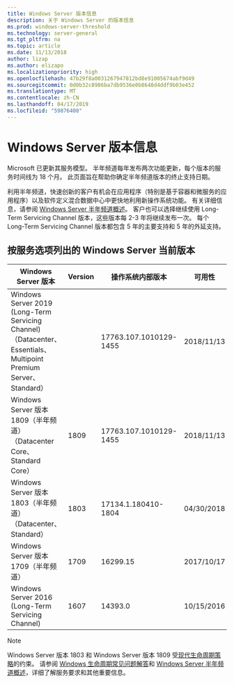 ```yaml
---
title: Windows Server 版本信息
description: 关于 Windows Server 的版本信息
ms.prod: windows-server-threshold
ms.technology: server-general
ms.tgt_pltfrm: na
ms.topic: article
ms.date: 11/13/2018
author: lizap
ms.author: elizapo
ms.localizationpriority: high
ms.openlocfilehash: 47b29f8a0031267947812bd8e91005674abf9d49
ms.sourcegitcommit: 0d0b32c8986ba7db9536e0b8648d4ddf9b03e452
ms.translationtype: MT
ms.contentlocale: zh-CN
ms.lasthandoff: 04/17/2019
ms.locfileid: "59876408"
---
```

# <a name="windows-server-release-information"></a>Windows Server 版本信息

Microsoft 已更新其服务模型。 半年频道每年发布两次功能更新，每个版本的服务时间线为 18 个月。 此页面旨在帮助你确定半年频道版本的终止支持日期。

利用半年频道，快速创新的客户有机会在应用程序（特别是基于容器和微服务的应用程序）以及软件定义混合数据中心中更快地利用新操作系统功能。 有关详细信息，请参阅 [Windows Server 半年频道概述](semi-annual-channel-overview.md)。 客户也可以选择继续使用 Long-Term Servicing Channel 版本，这些版本每 2-3 年将继续发布一次。 每个 Long-Term Servicing Channel 版本都包含 5 年的主要支持和 5 年的外延支持。


## <a name="windows-server-current-versions-by-servicing-option"></a>按服务选项列出的 Windows Server 当前版本

| Windows Server 版本 | Version | 操作系统内部版本 | 可用性 |主要支持结束日期|外延支持结束日期|
|----------------|---------|----------|----------|---------|----------|
|Windows Server 2019 (Long-Term Servicing Channel)（Datacenter、Essentials、Multipoint Premium Server、 Standard）||17763.107.1010129-1455|2018/11/13|2024/01/09|2029/01/09|
|Windows Server 版本 1809（半年频道）（Datacenter Core、Standard Core）|1809|17763.107.1010129-1455|2018/11/13|2020/5/11|查看说明|
| Windows Server 版本 1803（半年频道）（Datacenter、Standard）| 1803 |17134.1.180410-1804 |04/30/2018| 11/12/2019|查看说明|
| Windows Server 版本 1709（半年频道）| 1709 | 16299.15|   2017/10/17|04/09/2019|不可用|
| Windows Server 2016 (Long-Term Servicing Channel)| 1607 | 14393.0 | 10/15/2016 |01/11/2022| 2027/01/11|

>[!NOTE]
> Windows Server 版本 1803 和 Windows Server 版本 1809 受[现代生命周期策略](https://support.microsoft.com/help/30881)的约束。 请参阅 [Windows 生命周期常见问题解答](https://support.microsoft.com/help/18581/lifecycle-faq-windows-products)和 [Windows Server 半年频道概述](semi-annual-channel-overview.md)，详细了解服务要求和其他重要信息。
